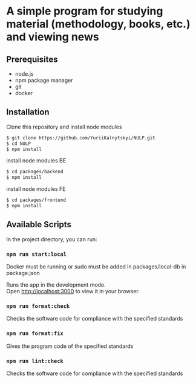 # A simple program for studying material (methodology, books, etc.) and viewing news

## Prerequisites
- node.js
- npm package manager
- git
- docker


## Installation
Clone this repository and install node modules
```sh
$ git clone https://github.com/YuriiKalnytskyi/NULP.git
$ cd NULP
$ npm install
```

install node modules BE
```sh
$ cd packages/backend
$ npm install
```

install node modules FE
```sh
$ cd packages/frontend
$ npm install
```

## Available Scripts

In the project directory, you can run:

### `npm run start:local`

Docker must be running or sudo must be added in packages/local-db in package.json

Runs the app in the development mode.\
Open [http://localhost:3000](http://localhost:3000) to view it in your browser.

### `npm run format:check`

Checks the software code for compliance with the specified standards

### `npm run format:fix`

Gives the program code of the specified standards

### `npm run lint:check`

Checks the software code for compliance with the specified standards
